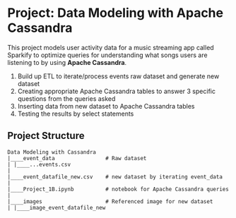# Project: Data Modeling with Apache Cassandra

This project models user activity data for a music streaming app called Sparkify to optimize queries for understanding what songs users are listening to by using **Apache Cassandra**.

1. Build up ETL to iterate/process events raw dataset and generate new dataset
2. Creating appropriate Apache Cassandra tables to answer 3 specific questions from the queries asked 
3. Inserting data from new dataset to Apache Cassandra tables
4. Testing the results by select statements


## Project Structure

```
Data Modeling with Cassandra
|____event_data                # Raw dataset
| |____...events.csv
|
|____event_datafile_new.csv    # new dataset by iterating event_data
|
|____Project_1B.ipynb          # notebook for Apache Cassandra queries
|
|____images                    # Referenced image for new dataset
| |____image_event_datafile_new

```
